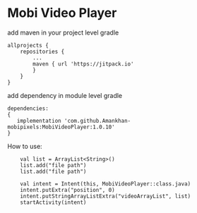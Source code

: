 # Mobi Video Player
add maven in your project level gradle
````
allprojects {
	repositories {
		...
		maven { url 'https://jitpack.io' 
		}
	}
}
````
add dependency in module level gradle
````
dependencies:
{
   implementation 'com.github.Amankhan-mobipixels:MobiVideoPlayer:1.0.10'
}

````
How to use:

        val list = ArrayList<String>()
        list.add("file path")
        list.add("file path")

        val intent = Intent(this, MobiVideoPlayer::class.java)
        intent.putExtra("position", 0)
        intent.putStringArrayListExtra("videoArrayList", list)
        startActivity(intent)
   
	
